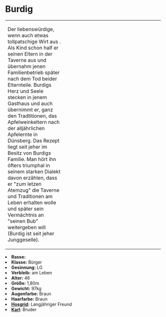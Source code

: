 # Burdig

<primary-label ref="npc"/>

<secondary-label ref="faergria"/>

<secondary-label ref="thaugrien"/>

<secondary-label ref="justicia"/>

<table>
<tr><td>
<p>
Der liebenswürdige, wenn auch etwas tollpatschige Wirt aus <a href="Duensberg.md"></a>. Als
Kind schon half er seinen Eltern in der Taverne aus und übernahm jenen Familienbetrieb später nach dem Tod beider
Elternteile. Burdigs Herz und Seele stecken in jenem Gasthaus und auch übernimmt er, ganz den Tradtitionen, das
Apfelweinkeltern nach der alljährlichen Apfelernte in Dünsberg. Das Rezept liegt seit jeher im Besitz von Burdigs
Familie. Man hört ihn öfters triumphal in seinem starken Dialekt davon erzählen, dass er "zum letzen Atemzug" die
Taverne und Traditionen am Leben erhalten wolle und später sein Vermächtnis an "seinen Bub" weitergeben will (Burdig ist
seit jeher Junggeselle).
</p>

</td><td width="300">
<!-- Edit here -->
<img src="burdig.png" alt="" />
</td></tr>
</table>

<procedure title="Allgemeine Informationen">
<list columns="2">
<li><b>Rasse:</b> <a href="Folks.md" anchor="menschen"></a></li>
<li><b>Klasse:</b> Bürger</li>
<li><b>Gesinnung:</b> LG</li>
<li><b>Verbleib:</b> am Leben</li>
</list>
</procedure>

<procedure title="Aussehen">
<list columns="3">
<li><b>Alter:</b> 46</li>
<li><b>Größe:</b> 1,80m</li>
<li><b>Gewicht:</b> 97kg</li>
<li><b>Augenfarbe:</b> Braun</li>
<li><b>Haarfarbe:</b> Braun</li>
</list>
</procedure>

<procedure title="Beziehungen">
<list columns="2">
<li><b><a href="Hosgrid.md">Hosgrid</a>:</b> Langjähriger Freund</li>
<li><b><a href="Karl.md">Karl</a>:</b> Bruder</li>
</list>
</procedure>

<!--
## Notizen

- **Ziele:** 
- **Geheimnisse:** 
-->
